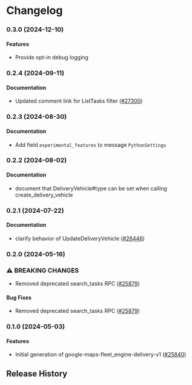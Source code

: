 # Changelog

### 0.3.0 (2024-12-10)

#### Features

* Provide opt-in debug logging 

### 0.2.4 (2024-09-11)

#### Documentation

* Updated comment link for ListTasks filter ([#27300](https://github.com/googleapis/google-cloud-ruby/issues/27300)) 

### 0.2.3 (2024-08-30)

#### Documentation

* Add field `experimental_features` to message `PythonSettings` 

### 0.2.2 (2024-08-02)

#### Documentation

* document that DeliveryVehicle#type can be set when calling create_delivery_vehicle 

### 0.2.1 (2024-07-22)

#### Documentation

* clarify behavior of UpdateDeliveryVehicle ([#26446](https://github.com/googleapis/google-cloud-ruby/issues/26446)) 

### 0.2.0 (2024-05-16)

### ⚠ BREAKING CHANGES

* Removed deprecated search_tasks RPC ([#25879](https://github.com/googleapis/google-cloud-ruby/issues/25879))

#### Bug Fixes

* Removed deprecated search_tasks RPC ([#25879](https://github.com/googleapis/google-cloud-ruby/issues/25879)) 

### 0.1.0 (2024-05-03)

#### Features

* Initial generation of google-maps-fleet_engine-delivery-v1 ([#25840](https://github.com/googleapis/google-cloud-ruby/issues/25840)) 

## Release History
